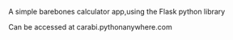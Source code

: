 A simple barebones calculator app,using the Flask python library

Can be accessed at carabi.pythonanywhere.com
